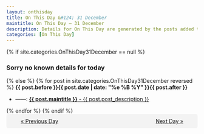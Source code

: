 ```yaml
---
layout: onthisday
title: On This Day &#124; 31 December
maintitle: On This Day — 31 December
description: Details for On This Day are generated by the posts added to the website so the content is subject to changes/updates over time.
categories: [On This Day]
---
```


{% if site.categories.OnThisDay31December == null %}
<h3>Sorry no known details for today</h3>
{% else %}
{% for post in site.categories.OnThisDay31December reversed %}
<strong>{{ post.before }}{{ post.date | date: "%e %B %Y" }}{{ post.after }}</strong>
<ul>
<li> ——: <a class="{{ post.class }}" href="{{ post.url }}"><strong>{{ post.maintitle }}</strong> - {{ post.post_description }}</a></li>
</ul>
{% endfor %}
{% endif %}
<br />
<div style="background-color: #f3f3f3; padding: 10px; border-radius: 5px; text-align: center; display: flex; justify-content: space-evenly;">
<a href="/onthisday/12/12-30">« Previous Day</a>
<span style="visibility:hidden;">[ Visit Leap Year February 29 ]</span>
<a href="/onthisday/01/01-01">Next Day »</a>
</div>
